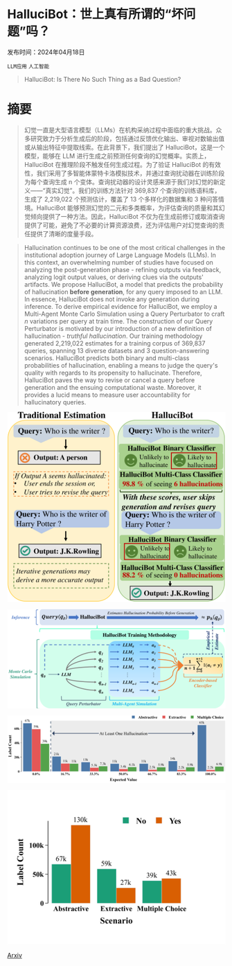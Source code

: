 # HalluciBot：世上真有所谓的“坏问题”吗？

发布时间：2024年04月18日

`LLM应用` `人工智能`

> HalluciBot: Is There No Such Thing as a Bad Question?

# 摘要

> 幻觉一直是大型语言模型（LLMs）在机构采纳过程中面临的重大挑战。众多研究致力于分析生成后的阶段，包括通过反馈优化输出、审视对数输出值或从输出特征中提取线索。在此背景下，我们提出了 HalluciBot，这是一个模型，能够在 LLM 进行生成之前预测任何查询的幻觉概率。实质上，HalluciBot 在推理阶段不触发任何生成过程。为了验证 HalluciBot 的有效性，我们采用了多智能体蒙特卡洛模拟技术，并通过查询扰动器在训练阶段为每个查询生成 n 个变体。查询扰动器的设计灵感来源于我们对幻觉的新定义——“真实幻觉”。我们的训练方法针对 369,837 个查询的训练语料库，生成了 2,219,022 个预测估计，覆盖了 13 个多样化的数据集和 3 种问答情境。HalluciBot 能够预测幻觉的二元和多类概率，为评估查询的质量和其幻觉倾向提供了一种方法。因此，HalluciBot 不仅为在生成前修订或取消查询提供了可能，避免了不必要的计算资源浪费，还为评估用户对幻觉查询的责任提供了清晰的度量手段。

> Hallucination continues to be one of the most critical challenges in the institutional adoption journey of Large Language Models (LLMs). In this context, an overwhelming number of studies have focused on analyzing the post-generation phase - refining outputs via feedback, analyzing logit output values, or deriving clues via the outputs' artifacts. We propose HalluciBot, a model that predicts the probability of hallucination $\textbf{before generation}$, for any query imposed to an LLM. In essence, HalluciBot does not invoke any generation during inference. To derive empirical evidence for HalluciBot, we employ a Multi-Agent Monte Carlo Simulation using a Query Perturbator to craft $n$ variations per query at train time. The construction of our Query Perturbator is motivated by our introduction of a new definition of hallucination - $\textit{truthful hallucination}$. Our training methodology generated 2,219,022 estimates for a training corpus of 369,837 queries, spanning 13 diverse datasets and 3 question-answering scenarios. HalluciBot predicts both binary and multi-class probabilities of hallucination, enabling a means to judge the query's quality with regards to its propensity to hallucinate. Therefore, HalluciBot paves the way to revise or cancel a query before generation and the ensuing computational waste. Moreover, it provides a lucid means to measure user accountability for hallucinatory queries.

![HalluciBot：世上真有所谓的“坏问题”吗？](../../../paper_images/2404.12535/x1.png)

![HalluciBot：世上真有所谓的“坏问题”吗？](../../../paper_images/2404.12535/x2.png)

![HalluciBot：世上真有所谓的“坏问题”吗？](../../../paper_images/2404.12535/x3.png)

![HalluciBot：世上真有所谓的“坏问题”吗？](../../../paper_images/2404.12535/x4.png)

[Arxiv](https://arxiv.org/abs/2404.12535)